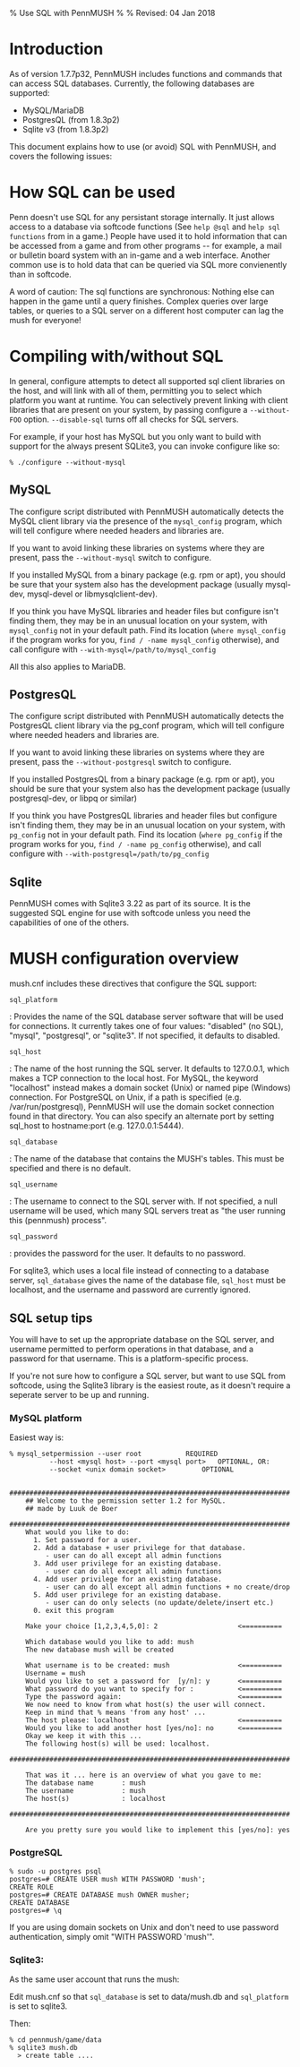 % Use SQL with PennMUSH
%
% Revised: 04 Jan 2018

Introduction
============

As of version 1.7.7p32, PennMUSH includes functions and commands that
can access SQL databases. Currently, the following databases are
supported:

* MySQL/MariaDB
* PostgresQL (from 1.8.3p2)
* Sqlite v3  (from 1.8.3p2)

This document explains how to use (or avoid) SQL with PennMUSH, and
covers the following issues:

How SQL can be used
===================
 
Penn doesn't use SQL for any persistant storage internally. It just
allows access to a database via softcode functions (See `help @sql`
and `help sql functions` from in a game.) People have used it to hold
information that can be accessed from a game and from other programs
-- for example, a mail or bulletin board system with an in-game and a
web interface. Another common use is to hold data that can be queried
via SQL more convienently than in softcode.

A word of caution: The sql functions are synchronous: Nothing else can
happen in the game until a query finishes. Complex queries over large
tables, or queries to a SQL server on a different host computer can
lag the mush for everyone!

Compiling with/without SQL
==========================

In general, configure attempts to detect all supported sql client
libraries on the host, and will link with all of them, permitting you
to select which platform you want at runtime. You can selectively
prevent linking with client libraries that are present on your system,
by passing configure a `--without-FOO` option. `--disable-sql` turns
off all checks for SQL servers.

For example, if your host has MySQL but you only want to build with
support for the always present SQLite3, you can invoke configure like
so:

    % ./configure --without-mysql

MySQL
-----

The configure script distributed with PennMUSH automatically detects
the MySQL client library via the presence of the `mysql_config` program,
which will tell configure where needed headers and libraries are.

If you want to avoid linking these libraries on systems where they
are present, pass the `--without-mysql` switch to configure.

If you installed MySQL from a binary package (e.g. rpm or apt), you
should be sure that your system also has the development package
(usually mysql-dev, mysql-devel or libmysqlclient-dev).

If you think you have MySQL libraries and header files but configure
isn't finding them, they may be in an unusual location on your system,
with `mysql_config` not in your default path.  Find its location
(`where mysql_config` if the program works for you, `find / -name
mysql_config` otherwise), and call configure with
`--with-mysql=/path/to/mysql_config`

All this also applies to MariaDB.

PostgresQL
----------

The configure script distributed with PennMUSH automatically detects
the PostgresQL client library via the pg_conf program, which will tell
configure where needed headers and libraries are.

If you want to avoid linking these libraries on systems where they are
present, pass the `--without-postgresql` switch to configure.

If you installed PostgresQL from a binary package (e.g. rpm or apt),
you should be sure that your system also has the development package
(usually postgresql-dev, or libpq or similar)

If you think you have PostgresQL libraries and header files but
configure isn't finding them, they may be in an unusual location on
your system, with `pg_config` not in your default path.  Find its
location (`where pg_config` if the program works for you, `find /
-name pg_config` otherwise), and call configure with
`--with-postgresql=/path/to/pg_config`

Sqlite
------

PennMUSH comes with Sqlite3 3.22 as part of its source. It is the
suggested SQL engine for use with softcode unless you need the
capabilities of one of the others.

MUSH configuration overview
===========================

mush.cnf includes these directives that configure the SQL support:

`sql_platform`

:     Provides the name of the SQL database server software that will be
      used for connections. It currently takes one of four values:
      "disabled" (no SQL), "mysql", "postgresql", or "sqlite3".  If
      not specified, it defaults to disabled.

`sql_host`

:    The name of the host running the SQL server.  It defaults to
     127.0.0.1, which makes a TCP connection to the local host. For
     MySQL, the keyword "localhost" instead makes a domain socket
     (Unix) or named pipe (Windows) connection. For PostgreSQL on
     Unix, if a path is specified (e.g. /var/run/postgresql), PennMUSH
     will use the domain socket connection found in that
     directory. You can also specify an alternate port by setting
     sql_host to hostname:port (e.g. 127.0.0.1:5444).

`sql_database`

:    The name of the database that contains the
     MUSH's tables. This must be specified and there is no default.
 
`sql_username`

:    The username to connect to the SQL server
     with. If not specified, a null username will be used, which many SQL
     servers treat as "the user running this (pennmush) process".

`sql_password`

:    provides the password for the user. It defaults to no
     password.
 
For sqlite3, which uses a local file instead of connecting to a
database server, `sql_database` gives the name of the database file,
`sql_host` must be localhost, and the username and password are
currently ignored.

SQL setup tips
--------------

You will have to set up the appropriate database on the SQL server,
and username permitted to perform operations in that database, and a
password for that username. This is a platform-specific process.

If you're not sure how to configure a SQL server, but want to use SQL
from softcode, using the Sqlite3 library is the easiest route, as it
doesn't require a seperate server to be up and running.

### MySQL platform

Easiest way is:

    % mysql_setpermission --user root 			REQUIRED
              --host <mysql host> --port <mysql port>	OPTIONAL, OR:
              --socket <unix domain socket>			OPTIONAL
    
        ######################################################################
        ## Welcome to the permission setter 1.2 for MySQL.
        ## made by Luuk de Boer
        ######################################################################
        What would you like to do:
          1. Set password for a user.
          2. Add a database + user privilege for that database.
             - user can do all except all admin functions
          3. Add user privilege for an existing database.
             - user can do all except all admin functions
          4. Add user privilege for an existing database.
             - user can do all except all admin functions + no create/drop
          5. Add user privilege for an existing database.
             - user can do only selects (no update/delete/insert etc.)
          0. exit this program
       
        Make your choice [1,2,3,4,5,0]: 2                    <==========
    
        Which database would you like to add: mush
        The new database mush will be created
        
        What username is to be created: mush                 <==========
        Username = mush
        Would you like to set a password for  [y/n]: y       <==========
        What password do you want to specify for :           <==========
        Type the password again:                             <==========
        We now need to know from what host(s) the user will connect.
        Keep in mind that % means 'from any host' ...
        The host please: localhost                           <==========
        Would you like to add another host [yes/no]: no      <==========
        Okay we keep it with this ...
        The following host(s) will be used: localhost.
        ######################################################################
        
        That was it ... here is an overview of what you gave to me:
        The database name       : mush
        The username            : mush
        The host(s)             : localhost
        ######################################################################
        
        Are you pretty sure you would like to implement this [yes/no]: yes

### PostgreSQL

    % sudo -u postgres psql
    postgres=# CREATE USER mush WITH PASSWORD 'mush';
    CREATE ROLE
    postgres=# CREATE DATABASE mush OWNER musher;
    CREATE DATABASE
    postgres=# \q

If you are using domain sockets on Unix and don't need to use password
authentication, simply omit "WITH PASSWORD 'mush'".

### Sqlite3:
    
As the same user account that runs the mush:

Edit mush.cnf so that `sql_database` is set to data/mush.db and
`sql_platform` is set to sqlite3.

Then:

    % cd pennmush/game/data
    % sqlite3 mush.db
      > create table ....

